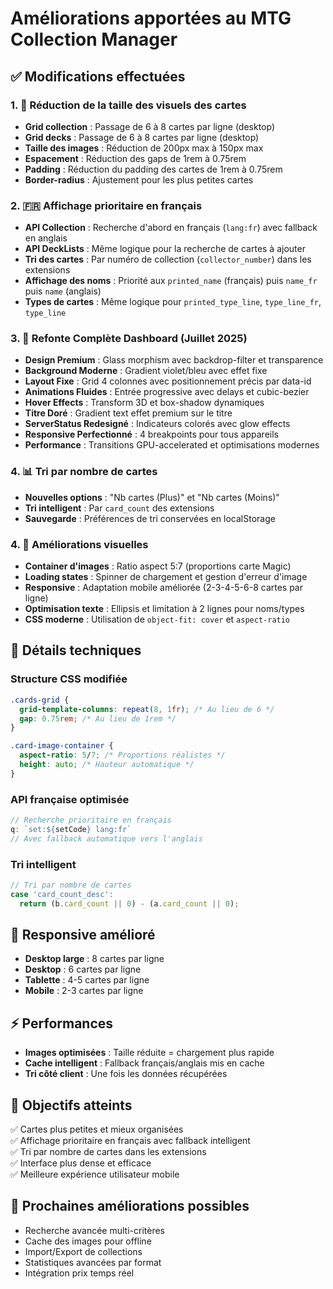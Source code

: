 # Améliorations apportées au MTG Collection Manager

## ✅ Modifications effectuées

### 1. 🎨 Réduction de la taille des visuels des cartes

- **Grid collection** : Passage de 6 à 8 cartes par ligne (desktop)
- **Grid decks** : Passage de 6 à 8 cartes par ligne (desktop)  
- **Taille des images** : Réduction de 200px max à 150px max
- **Espacement** : Réduction des gaps de 1rem à 0.75rem
- **Padding** : Réduction du padding des cartes de 1rem à 0.75rem
- **Border-radius** : Ajustement pour les plus petites cartes

### 2. 🇫🇷 Affichage prioritaire en français

- **API Collection** : Recherche d'abord en français (`lang:fr`) avec fallback en anglais
- **API DeckLists** : Même logique pour la recherche de cartes à ajouter
- **Tri des cartes** : Par numéro de collection (`collector_number`) dans les extensions
- **Affichage des noms** : Priorité aux `printed_name` (français) puis `name_fr` puis `name` (anglais)
- **Types de cartes** : Même logique pour `printed_type_line`, `type_line_fr`, `type_line`

### 3. 🎨 Refonte Complète Dashboard (Juillet 2025)

- **Design Premium** : Glass morphism avec backdrop-filter et transparence
- **Background Moderne** : Gradient violet/bleu avec effet fixe
- **Layout Fixe** : Grid 4 colonnes avec positionnement précis par data-id
- **Animations Fluides** : Entrée progressive avec delays et cubic-bezier
- **Hover Effects** : Transform 3D et box-shadow dynamiques
- **Titre Doré** : Gradient text effet premium sur le titre
- **ServerStatus Redesigné** : Indicateurs colorés avec glow effects
- **Responsive Perfectionné** : 4 breakpoints pour tous appareils
- **Performance** : Transitions GPU-accelerated et optimisations modernes

### 4. 📊 Tri par nombre de cartes

- **Nouvelles options** : "Nb cartes (Plus)" et "Nb cartes (Moins)"
- **Tri intelligent** : Par `card_count` des extensions
- **Sauvegarde** : Préférences de tri conservées en localStorage

### 4. 🎯 Améliorations visuelles

- **Container d'images** : Ratio aspect 5:7 (proportions carte Magic)
- **Loading states** : Spinner de chargement et gestion d'erreur d'image
- **Responsive** : Adaptation mobile améliorée (2-3-4-5-6-8 cartes par ligne)
- **Optimisation texte** : Ellipsis et limitation à 2 lignes pour noms/types
- **CSS moderne** : Utilisation de `object-fit: cover` et `aspect-ratio`

## 🔧 Détails techniques

### Structure CSS modifiée
```css
.cards-grid {
  grid-template-columns: repeat(8, 1fr); /* Au lieu de 6 */
  gap: 0.75rem; /* Au lieu de 1rem */
}

.card-image-container {
  aspect-ratio: 5/7; /* Proportions réalistes */
  height: auto; /* Hauteur automatique */
}
```

### API française optimisée
```javascript
// Recherche prioritaire en français
q: `set:${setCode} lang:fr`
// Avec fallback automatique vers l'anglais
```

### Tri intelligent
```javascript
// Tri par nombre de cartes
case 'card_count_desc':
  return (b.card_count || 0) - (a.card_count || 0);
```

## 📱 Responsive amélioré

- **Desktop large** : 8 cartes par ligne
- **Desktop** : 6 cartes par ligne  
- **Tablette** : 4-5 cartes par ligne
- **Mobile** : 2-3 cartes par ligne

## ⚡ Performances

- **Images optimisées** : Taille réduite = chargement plus rapide
- **Cache intelligent** : Fallback français/anglais mis en cache
- **Tri côté client** : Une fois les données récupérées

## 🎯 Objectifs atteints

✅ Cartes plus petites et mieux organisées  
✅ Affichage prioritaire en français avec fallback intelligent  
✅ Tri par nombre de cartes dans les extensions  
✅ Interface plus dense et efficace  
✅ Meilleure expérience utilisateur mobile  

## 🚀 Prochaines améliorations possibles

- Recherche avancée multi-critères
- Cache des images pour offline
- Import/Export de collections
- Statistiques avancées par format
- Intégration prix temps réel
